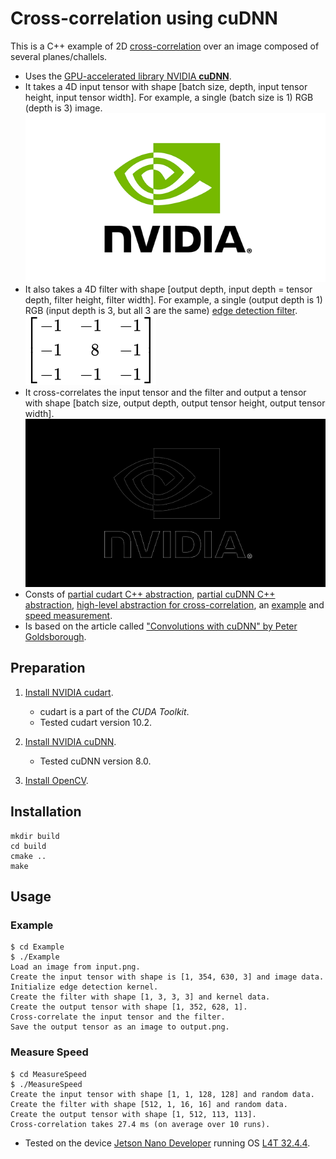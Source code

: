 # Cross-correlation using cuDNN

This is a C++ example of 2D [cross-correlation][cross-correlation] over an image composed of several planes/challels.
- Uses the [GPU-accelerated library NVIDIA **cuDNN**][cuDNN].
- It takes a 4D input tensor with shape [batch size, depth, input tensor height, input tensor width].
  For example, a single (batch size is 1) RGB (depth is 3) image.
  ![Input tensor](./.README.md/input.png)
- It also takes a 4D filter with shape [output depth, input depth = tensor depth, filter height, filter width].
  For example, a single (output depth is 1) RGB (input depth is 3, but all 3 are the same) [edge detection filter][Kernel].
  ![Filter](./.README.md/filter.svg)
- It cross-correlates the input tensor and the filter and output a tensor with shape [batch size, output depth, output tensor height, output tensor width].
  ![Ouput tensor](./.README.md/output.png)
- Consts of [partial cudart C++ abstraction](./cudart), [partial cuDNN C++ abstraction](./cuDNN), [high-level abstraction for cross-correlation](./CrossCorrelation), an [example](./Example) and [speed measurement](./MeasureSpeed).
- Is based on the article called ["Convolutions with cuDNN" by Peter Goldsborough][article].


[cross-correlation]: https://en.wikipedia.org/wiki/Cross-correlation
[cuDNN]: https://docs.nvidia.com/deeplearning/cudnn/
[Kernel]: https://en.wikipedia.org/wiki/Kernel_(image_processing)
[article]: https://www.goldsborough.me/cuda/ml/cudnn/c++/2017/10/01/14-37-23-convolutions_with_cudnn/


## Preparation

1. [Install NVIDIA cudart][install-cuda].
   - cudart is a part of the *CUDA Toolkit*.
   - Tested cudart version 10.2.

2. [Install NVIDIA cuDNN][install-cudnn].
   - Tested cuDNN version 8.0.

2. [Install OpenCV][install-opencv].

[install-cuda]: https://docs.nvidia.com/cuda/cuda-installation-guide-linux/index.html
[install-cudnn]: https://docs.nvidia.com/deeplearning/cudnn/install-guide/index.html#install-linux
[install-opencv]: https://docs.opencv.org/4.x/d7/d9f/tutorial_linux_install.html


## Installation

```
mkdir build
cd build
cmake ..
make
```

## Usage

### Example

```
$ cd Example
$ ./Example 
Load an image from input.png.
Create the input tensor with shape is [1, 354, 630, 3] and image data.
Initialize edge detection kernel.
Create the filter with shape [1, 3, 3, 3] and kernel data.
Create the output tensor with shape [1, 352, 628, 1].
Cross-correlate the input tensor and the filter.
Save the output tensor as an image to output.png.
```

### Measure Speed

```
$ cd MeasureSpeed
$ ./MeasureSpeed
Create the input tensor with shape [1, 1, 128, 128] and random data.
Create the filter with shape [512, 1, 16, 16] and random data.
Create the output tensor with shape [1, 512, 113, 113].
Cross-correlation takes 27.4 ms (on average over 10 runs).
```

- Tested on the device [Jetson Nano Developer][jetson-nano-developer-kit] running OS [L4T 32.4.4][linux-tegra].

[jetson-nano-developer-kit]: https://developer.nvidia.com/embedded/jetson-nano-developer-kit
[linux-tegra]: https://developer.nvidia.com/embedded/linux-tegra-r3244

